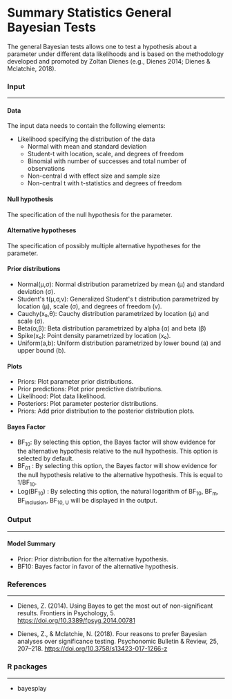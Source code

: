 Summary Statistics General Bayesian Tests
====================================

The general Bayesian tests allows one to test a hypothesis about a parameter under different data likelihoods and is based on the methodology developed and promoted by Zoltan Dienes (e.g., Dienes 2014; Dienes & Mclatchie, 2018).


### Input
---------

#### Data
The input data needs to contain the following elements:

- Likelihood specifying the distribution of the data
  - Normal with mean and standard deviation
  - Student-t with location, scale, and degrees of freedom
  - Binomial with number of successes and total number of observations
  - Non-central d with effect size and sample size
  - Non-central t with t-statistics and degrees of freedom


#### Null hypothesis
The specification of the null hypothesis for the parameter.


#### Alternative hypotheses
The specification of possibly multiple alternative hypotheses for the parameter.

#### Prior distributions
  - Normal(μ,σ): Normal distribution parametrized by mean (μ) and standard deviation (σ).
  - Student's t(μ,σ,v): Generalized Student's t distribution parametrized by location (μ), scale (σ), and degrees of freedom (v).
  - Cauchy(x₀,θ): Cauchy distribution parametrized by location (μ) and scale (σ).
  - Beta(α,β): Beta distribution parametrized by alpha (α) and beta (β)
  - Spike(x₀): Point density parametrized by location (x₀).
  - Uniform(a,b): Uniform distribution parametrized by lower bound (a) and upper bound (b).


#### Plots
  - Priors: Plot parameter prior distributions.
  - Prior predictions: Plot prior predictive distributions.
  - Likelihood: Plot data likelihood.
  - Posteriors: Plot parameter posterior distributions.
  - Priors: Add prior distribution to the posterior distribution plots. 


#### Bayes Factor
- BF<sub>10</sub>: By selecting this option, the Bayes factor will show evidence for the alternative hypothesis relative to the null hypothesis. This option is selected by default.
- BF<sub>01</sub> : By selecting this option, the Bayes factor will show evidence for the null hypothesis relative to the alternative hypothesis. This is equal to 1/BF<sub>10</sub>.
- Log(BF<sub>10</sub>) : By selecting this option, the natural logarithm of BF<sub>10</sub>, BF<sub>m</sub>, BF<sub>Inclusion</sub>, BF<sub>10, U</sub> will be displayed in the output.



### Output
----------

#### Model Summary
  - Prior: Prior distribution for the alternative hypothesis.
  - BF10: Bayes factor in favor of the alternative hypothesis.



### References
--------------
- Dienes, Z. (2014). Using Bayes to get the most out of non-significant results. Frontiers in Psychology, 5. https://doi.org/10.3389/fpsyg.2014.00781

- Dienes, Z., & Mclatchie, N. (2018). Four reasons to prefer Bayesian analyses over significance testing. Psychonomic Bulletin & Review, 25, 207–218. https://doi.org/10.3758/s13423-017-1266-z


### R packages
--------------
  - bayesplay